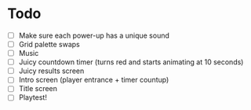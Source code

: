 # Todo
- [ ] Make sure each power-up has a unique sound
- [ ] Grid palette swaps
- [ ] Music
- [ ] Juicy countdown timer (turns red and starts animating at 10 seconds)
- [ ] Juicy results screen
- [ ] Intro screen (player entrance + timer countup)
- [ ] Title screen
- [ ] Playtest!